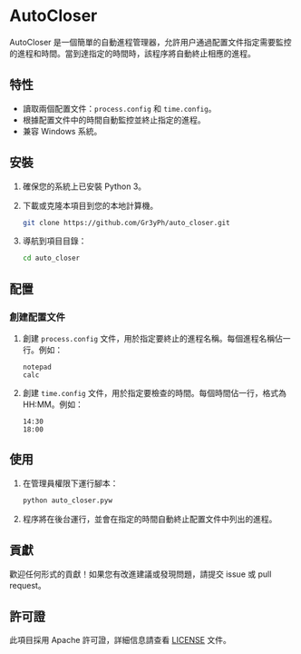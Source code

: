 # AutoCloser

AutoCloser 是一個簡單的自動進程管理器，允許用户通過配置文件指定需要監控的進程和時間。當到達指定的時間時，該程序將自動終止相應的進程。

## 特性

- 讀取兩個配置文件：`process.config` 和 `time.config`。
- 根據配置文件中的時間自動監控並終止指定的進程。
- 兼容 Windows 系統。

## 安裝

1. 確保您的系統上已安裝 Python 3。
2. 下載或克隆本項目到您的本地計算機。

    ```bash
    git clone https://github.com/Gr3yPh/auto_closer.git
    ```

3. 導航到項目目錄：

    ```bash
    cd auto_closer
    ```

## 配置

### 創建配置文件

1. 創建 `process.config` 文件，用於指定要終止的進程名稱。每個進程名稱佔一行。例如：

    ```
    notepad
    calc
    ```

2. 創建 `time.config` 文件，用於指定要檢查的時間。每個時間佔一行，格式為 HH:MM。例如：

    ```
    14:30
    18:00
    ```

## 使用

1. 在管理員權限下運行腳本：

    ```bash
    python auto_closer.pyw
    ```

2. 程序將在後台運行，並會在指定的時間自動終止配置文件中列出的進程。

## 貢獻

歡迎任何形式的貢獻！如果您有改進建議或發現問題，請提交 issue 或 pull request。

## 許可證

此項目採用 Apache 許可證，詳細信息請查看 [LICENSE](LICENSE) 文件。
